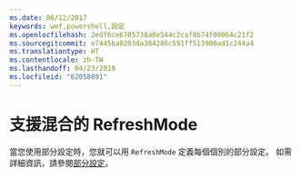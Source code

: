 ```yaml
---
ms.date: 06/12/2017
keywords: wmf,powershell,設定
ms.openlocfilehash: 2edf6ce6705738a0e544c2caf8b74f00064c21f2
ms.sourcegitcommit: e7445ba8203da304286c591ff513900ad1c244a4
ms.translationtype: HT
ms.contentlocale: zh-TW
ms.lasthandoff: 04/23/2019
ms.locfileid: "62058891"
---
```

# <a name="support-for-mixed-refreshmode"></a>支援混合的 RefreshMode

當您使用部分設定時，您就可以用 `RefreshMode` 定義每個個別的部分設定。
如需詳細資訊，請參閱[部分設定](https://msdn.microsoft.com/powershell/dsc/partialconfigs)。
